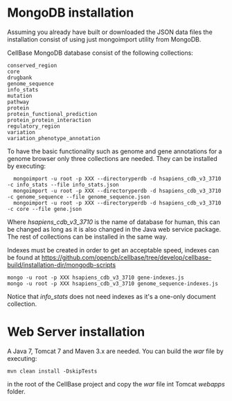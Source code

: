 MongoDB installation
======================

Assuming you already have built or downloaded the JSON data files the installation consist of using just mongoimport utility from MongoDB.

CellBase MongoDB database consist of the following collections:
```
conserved_region
core
drugbank
genome_sequence
info_stats
mutation
pathway
protein
protein_functional_prediction
protein_protein_interaction
regulatory_region
variation
variation_phenotype_annotation
```

To have the basic functionality such as genome and gene annotations for a genome browser only three collections are needed. They can be installed by executing:
```
  mongoimport -u root -p XXX --directoryperdb -d hsapiens_cdb_v3_3710 -c info_stats --file info_stats.json
  mongoimport -u root -p XXX --directoryperdb -d hsapiens_cdb_v3_3710 -c genome_sequence --file genome_sequence.json
  mongoimport -u root -p XXX --directoryperdb -d hsapiens_cdb_v3_3710 -c core --file gene.json
```

Where *hsapiens_cdb_v3_3710* is the name of database for human, this can be changed as long as it is also changed in the Java web service package. The rest of collections can be installed in the same way.

Indexes must be created in order to get an acceptable speed, indexes can be found at https://github.com/opencb/cellbase/tree/develop/cellbase-build/installation-dir/mongodb-scripts
```
mongo -u root -p XXX hsapiens_cdb_v3_3710 gene-indexes.js
mongo -u root -p XXX hsapiens_cdb_v3_3710 genome_sequence-indexes.js

```
Notice that *info_stats* does not need indexes as it's a one-only document collection.


Web Server installation
=======================
A Java 7, Tomcat 7 and Maven 3.x are needed. You can build the _war_ file by executing:
```
mvn clean install -DskipTests
```

in the root of the CellBase project and copy the _war_ file int Tomcat _webapps_ folder.

